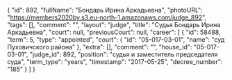 {
    "id": 892,
    "fullName": "Бондарь Ирина Аркадьевна",
    "photoURL": "https://members2020by.s3.eu-north-1.amazonaws.com/judge_892",
    "tags": [],
    "comment": "",
    "layout": "judge",
    "title": "Судья Бондарь Ирина Аркадьевна",
    "court": null,
    "previousCourt": null,
    "career": [
        {
            "id": 58488,
            "term": 5,
            "type": "appointed",
            "court": {
                "id": "05-017-03-01",
                "name": "суд Пуховичского района"
            },
            "extra": [],
            "comment": "",
            "house_id": "05-017-03-01",
            "judge_id": 892,
            "position": "судья и заместитель председателя суда",
            "term_type": "years",
            "timestamp": "2017-05-25",
            "decree_number": "185"
        }
    ]
}